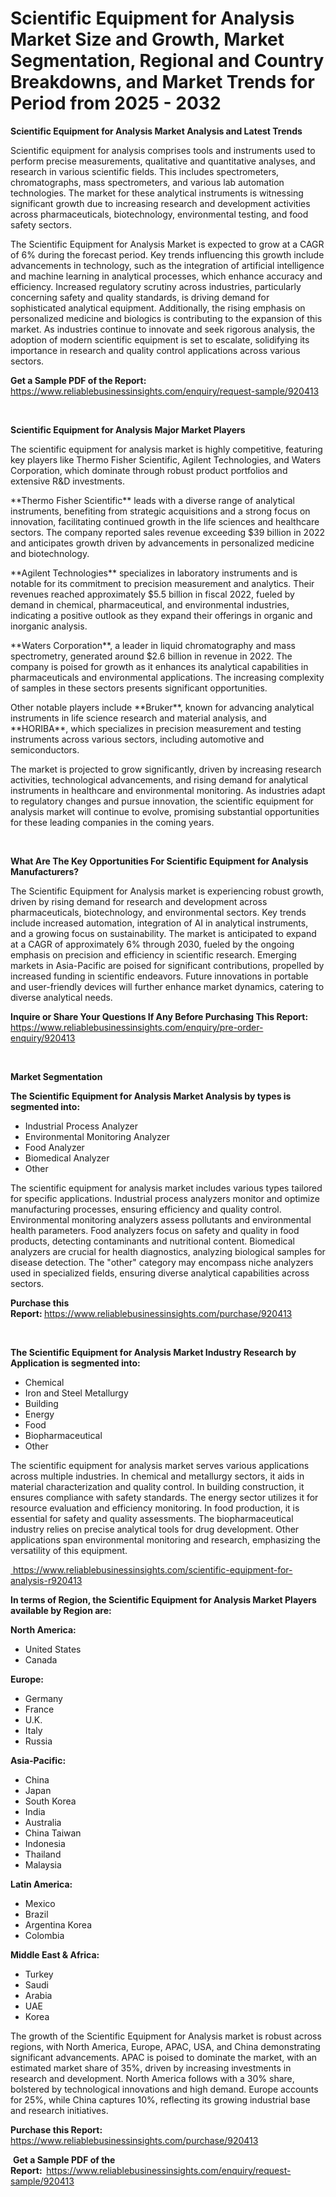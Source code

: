 <p><h1>Scientific Equipment for Analysis Market Size and Growth, Market Segmentation, Regional and Country Breakdowns, and Market Trends for Period from 2025 -  2032</h1></p><p><strong>Scientific Equipment for Analysis Market Analysis and Latest Trends</strong></p>
<p><p>Scientific equipment for analysis comprises tools and instruments used to perform precise measurements, qualitative and quantitative analyses, and research in various scientific fields. This includes spectrometers, chromatographs, mass spectrometers, and various lab automation technologies. The market for these analytical instruments is witnessing significant growth due to increasing research and development activities across pharmaceuticals, biotechnology, environmental testing, and food safety sectors.</p><p>The Scientific Equipment for Analysis Market is expected to grow at a CAGR of 6% during the forecast period. Key trends influencing this growth include advancements in technology, such as the integration of artificial intelligence and machine learning in analytical processes, which enhance accuracy and efficiency. Increased regulatory scrutiny across industries, particularly concerning safety and quality standards, is driving demand for sophisticated analytical equipment. Additionally, the rising emphasis on personalized medicine and biologics is contributing to the expansion of this market. As industries continue to innovate and seek rigorous analysis, the adoption of modern scientific equipment is set to escalate, solidifying its importance in research and quality control applications across various sectors.</p></p>
<p><strong>Get a Sample PDF of the Report:&nbsp;</strong> <a href="https://www.reliablebusinessinsights.com/enquiry/request-sample/920413?utm_campaign=3524&utm_medium=2&utm_source=Github&utm_content=ia&utm_term=18042025&utm_id=scientific-equipment-for-analysis">https://www.reliablebusinessinsights.com/enquiry/request-sample/920413</a></p>
<p>&nbsp;</p>
<p><strong>Scientific Equipment for Analysis Major Market Players</strong></p>
<p><p>The scientific equipment for analysis market is highly competitive, featuring key players like Thermo Fisher Scientific, Agilent Technologies, and Waters Corporation, which dominate through robust product portfolios and extensive R&D investments. </p><p>**Thermo Fisher Scientific** leads with a diverse range of analytical instruments, benefiting from strategic acquisitions and a strong focus on innovation, facilitating continued growth in the life sciences and healthcare sectors. The company reported sales revenue exceeding $39 billion in 2022 and anticipates growth driven by advancements in personalized medicine and biotechnology.</p><p>**Agilent Technologies** specializes in laboratory instruments and is notable for its commitment to precision measurement and analytics. Their revenues reached approximately $5.5 billion in fiscal 2022, fueled by demand in chemical, pharmaceutical, and environmental industries, indicating a positive outlook as they expand their offerings in organic and inorganic analysis.</p><p>**Waters Corporation**, a leader in liquid chromatography and mass spectrometry, generated around $2.6 billion in revenue in 2022. The company is poised for growth as it enhances its analytical capabilities in pharmaceuticals and environmental applications. The increasing complexity of samples in these sectors presents significant opportunities.</p><p>Other notable players include **Bruker**, known for advancing analytical instruments in life science research and material analysis, and **HORIBA**, which specializes in precision measurement and testing instruments across various sectors, including automotive and semiconductors. </p><p>The market is projected to grow significantly, driven by increasing research activities, technological advancements, and rising demand for analytical instruments in healthcare and environmental monitoring. As industries adapt to regulatory changes and pursue innovation, the scientific equipment for analysis market will continue to evolve, promising substantial opportunities for these leading companies in the coming years.</p></p>
<p>&nbsp;</p>
<p><strong>What Are The Key Opportunities For Scientific Equipment for Analysis Manufacturers?</strong></p>
<p><p>The Scientific Equipment for Analysis market is experiencing robust growth, driven by rising demand for research and development across pharmaceuticals, biotechnology, and environmental sectors. Key trends include increased automation, integration of AI in analytical instruments, and a growing focus on sustainability. The market is anticipated to expand at a CAGR of approximately 6% through 2030, fueled by the ongoing emphasis on precision and efficiency in scientific research. Emerging markets in Asia-Pacific are poised for significant contributions, propelled by increased funding in scientific endeavors. Future innovations in portable and user-friendly devices will further enhance market dynamics, catering to diverse analytical needs.</p></p>
<p><strong>Inquire or Share Your Questions If Any Before Purchasing This Report:</strong> <a href="https://www.reliablebusinessinsights.com/enquiry/pre-order-enquiry/920413?utm_campaign=3524&utm_medium=2&utm_source=Github&utm_content=ia&utm_term=18042025&utm_id=scientific-equipment-for-analysis">https://www.reliablebusinessinsights.com/enquiry/pre-order-enquiry/920413</a></p>
<p>&nbsp;</p>
<p><strong>Market Segmentation</strong></p>
<p><strong>The Scientific Equipment for Analysis Market Analysis by types is segmented into:</strong></p>
<p><ul><li>Industrial Process Analyzer</li><li>Environmental Monitoring Analyzer</li><li>Food Analyzer</li><li>Biomedical Analyzer</li><li>Other</li></ul></p>
<p><p>The scientific equipment for analysis market includes various types tailored for specific applications. Industrial process analyzers monitor and optimize manufacturing processes, ensuring efficiency and quality control. Environmental monitoring analyzers assess pollutants and environmental health parameters. Food analyzers focus on safety and quality in food products, detecting contaminants and nutritional content. Biomedical analyzers are crucial for health diagnostics, analyzing biological samples for disease detection. The "other" category may encompass niche analyzers used in specialized fields, ensuring diverse analytical capabilities across sectors.</p></p>
<p><strong>Purchase this Report:&nbsp;</strong><a href="https://www.reliablebusinessinsights.com/purchase/920413?utm_campaign=3524&utm_medium=2&utm_source=Github&utm_content=ia&utm_term=18042025&utm_id=scientific-equipment-for-analysis">https://www.reliablebusinessinsights.com/purchase/920413</a></p>
<p>&nbsp;</p>
<p><strong>The Scientific Equipment for Analysis Market Industry Research by Application is segmented into:</strong></p>
<p><ul><li>Chemical</li><li>Iron and Steel Metallurgy</li><li>Building</li><li>Energy</li><li>Food</li><li>Biopharmaceutical</li><li>Other</li></ul></p>
<p><p>The scientific equipment for analysis market serves various applications across multiple industries. In chemical and metallurgy sectors, it aids in material characterization and quality control. In building construction, it ensures compliance with safety standards. The energy sector utilizes it for resource evaluation and efficiency monitoring. In food production, it is essential for safety and quality assessments. The biopharmaceutical industry relies on precise analytical tools for drug development. Other applications span environmental monitoring and research, emphasizing the versatility of this equipment.</p></p>
<p><a href="https://www.reliablebusinessinsights.com/scientific-equipment-for-analysis-r920413?utm_campaign=3524&utm_medium=2&utm_source=Github&utm_content=ia&utm_term=18042025&utm_id=scientific-equipment-for-analysis">&nbsp;https://www.reliablebusinessinsights.com/scientific-equipment-for-analysis-r920413</a></p>
<p><strong>In terms of Region, the Scientific Equipment for Analysis Market Players available by Region are:</strong></p>
<p>
    <p> <strong> North America: </strong>
        <ul>
            <li>United States</li>
            <li>Canada</li>
        </ul>
        </p> 
    <p> <strong> Europe: </strong>
        <ul>
            <li>Germany</li>
            <li>France</li>
            <li>U.K.</li>
            <li>Italy</li>
            <li>Russia</li>
        </ul>
        </p> 
    <p> <strong> Asia-Pacific: </strong>
        <ul>
            <li>China</li>
            <li>Japan</li>
            <li>South Korea</li>
            <li>India</li>
            <li>Australia</li>
            <li>China Taiwan</li>
            <li>Indonesia</li>
            <li>Thailand</li>
            <li>Malaysia</li>
        </ul>
        </p> 
    <p> <strong> Latin America: </strong>
        <ul>
            <li>Mexico</li>
            <li>Brazil</li>
            <li>Argentina Korea</li>
            <li>Colombia</li>
        </ul>
        </p> 
    <p> <strong> Middle East & Africa: </strong>
        <ul>
            <li>Turkey</li>
            <li>Saudi</li>
            <li>Arabia</li>
            <li>UAE</li>
            <li>Korea</li>
        </ul>
    </p>
    </p>
<p><p>The growth of the Scientific Equipment for Analysis market is robust across regions, with North America, Europe, APAC, USA, and China demonstrating significant advancements. APAC is poised to dominate the market, with an estimated market share of 35%, driven by increasing investments in research and development. North America follows with a 30% share, bolstered by technological innovations and high demand. Europe accounts for 25%, while China captures 10%, reflecting its growing industrial base and research initiatives.</p></p>
<p><strong>Purchase this Report: </strong><a href="https://www.reliablebusinessinsights.com/purchase/920413?utm_campaign=3524&utm_medium=2&utm_source=Github&utm_content=ia&utm_term=18042025&utm_id=scientific-equipment-for-analysis">https://www.reliablebusinessinsights.com/purchase/920413</a></p>
<p>&nbsp;<strong>Get a Sample PDF of the Report:&nbsp;&nbsp;</strong><a href="https://www.reliablebusinessinsights.com/enquiry/request-sample/920413?utm_campaign=3524&utm_medium=2&utm_source=Github&utm_content=ia&utm_term=18042025&utm_id=scientific-equipment-for-analysis">https://www.reliablebusinessinsights.com/enquiry/request-sample/920413</a></p>
<p><strong></strong></p>
<p><p></p><p></p><p></p></p>